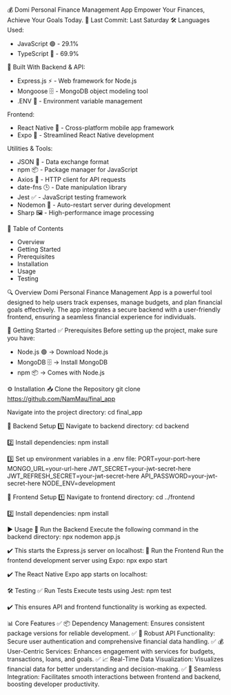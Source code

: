 💰 Domi Personal Finance Management App
Empower Your Finances, Achieve Your Goals Today.
📌 Last Commit: Last Saturday
🛠 Languages Used:
- JavaScript 🟢 - 29.1%
- TypeScript 🔵 - 69.9%


🔗 Built With
Backend & API:
- Express.js ⚡ - Web framework for Node.js
- Mongoose 🗄️ - MongoDB object modeling tool
- .ENV 📝 - Environment variable management

Frontend:
- React Native 📱 - Cross-platform mobile app framework
- Expo 🚀 - Streamlined React Native development

Utilities & Tools:
- JSON 📄 - Data exchange format
- npm 📦 - Package manager for JavaScript
- Axios 🔄 - HTTP client for API requests
- date-fns 🕒 - Date manipulation library
- Jest ✅ - JavaScript testing framework
- Nodemon 🔄 - Auto-restart server during development
- Sharp 🖼️ - High-performance image processing


📖 Table of Contents
- Overview
- Getting Started
- Prerequisites
- Installation
- Usage
- Testing


🔍 Overview
Domi Personal Finance Management App is a powerful tool designed to help users track expenses, manage budgets, and plan financial goals effectively. The app integrates a secure backend with a user-friendly frontend, ensuring a seamless financial experience for individuals.

🚀 Getting Started
✅ Prerequisites
Before setting up the project, make sure you have:
- Node.js 🟢 → Download Node.js
- MongoDB 🗄️ → Install MongoDB
- npm 📦 → Comes with Node.js


⚙️ Installation
📥 Clone the Repository
git clone https://github.com/NamMau/final_app


Navigate into the project directory:
cd final_app


🔹 Backend Setup
1️⃣ Navigate to backend directory:
cd backend


2️⃣ Install dependencies:
npm install


3️⃣ Set up environment variables in a .env file:
PORT=your-port-here
MONGO_URL=your-url-here
JWT_SECRET=your-jwt-secret-here
JWT_REFRESH_SECRET=your-jwt-secret-here
API_PASSWORD=your-jwt-secret-here
NODE_ENV=development


🔹 Frontend Setup
1️⃣ Navigate to frontend directory:
cd ../frontend


2️⃣ Install dependencies:
npm install



▶️ Usage
🎯 Run the Backend
Execute the following command in the backend directory:
npx nodemon app.js


✔️ This starts the Express.js server on localhost:
🎯 Run the Frontend
Run the frontend development server using Expo:
npx expo start


✔️ The React Native Expo app starts on localhost:

🛠️ Testing
✅ Run Tests
Execute tests using Jest:
npm test


✔️ This ensures API and frontend functionality is working as expected.

📊 Core Features
✅ 📦 Dependency Management: Ensures consistent package versions for reliable development.
✅ 🔐 Robust API Functionality: Secure user authentication and comprehensive financial data handling.
✅ 💰 User-Centric Services: Enhances engagement with services for budgets, transactions, loans, and goals.
✅ 📈 Real-Time Data Visualization: Visualizes financial data for better understanding and decision-making.
✅ 🔗 Seamless Integration: Facilitates smooth interactions between frontend and backend, boosting developer productivity.
